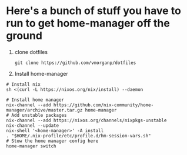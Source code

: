 # Here's a bunch of stuff you have to run to get home-manager off the ground
1. clone dotfiles
    ```
    git clone https://github.com/vmorganp/dotfiles
    ```

2. Install home-manager
```
# Install nix
sh <(curl -L https://nixos.org/nix/install) --daemon

# Install home manager
nix-channel --add https://github.com/nix-community/home-manager/archive/master.tar.gz home-manager
# Add unstable packages
nix-channel --add https://nixos.org/channels/nixpkgs-unstable
nix-channel --update
nix-shell '<home-manager>' -A install
. "$HOME/.nix-profile/etc/profile.d/hm-session-vars.sh"
# Stow the home manager config here
home-manager switch
```
